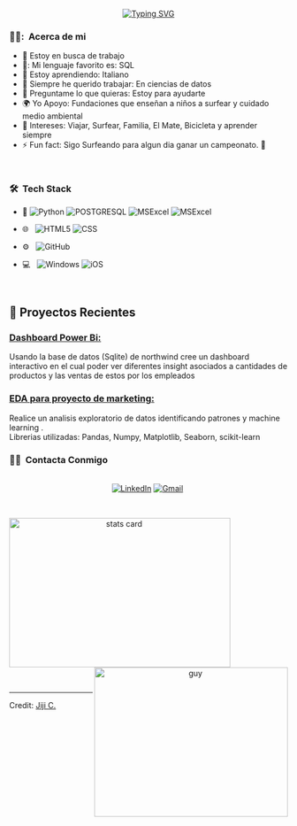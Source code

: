 <p align="center">
<a href="https://git.io/typing-svg"><img src="https://readme-typing-svg.demolab.com?font=Georgia&weight=800&pause=1000&size=33&color=042D5E&width=370&height=100&lines=Hi+%2C+I'm+Franco Ahumada+%F0%9F%91%8B" alt="Typing SVG" /></a>
</p>








<h3> 👨‍💻: &nbsp;Acerca de mi </h3>

- 🔭 Estoy en busca de trabajo
- 💠: Mi lenguaje favorito es: SQL
- 🌱 Estoy aprendiendo: Italiano 
- 👯 Siempre he querido trabajar: En ciencias de datos 
- 💬 Preguntame lo que quieras: Estoy para ayudarte
- 🌍 Yo Apoyo: Fundaciones que enseñan a niños a surfear y cuidado medio ambiental
- 💜 Intereses: Viajar, Surfear, Familia, El Mate, Bicicleta y aprender siempre
- ⚡ Fun fact: Sigo Surfeando para algun dia ganar un campeonato. 🖖

<br/>

<h3> 🛠 &nbsp;Tech Stack</h3>

- :space_invader:
  ![Python](https://img.shields.io/badge/Python-14354C?style=for-the-badge&logo=python&logoColor=white)
  ![POSTGRESQL](https://img.shields.io/badge/SQLite-07405E?style=for-the-badge&logo=sqlite&logoColor=white)
  ![MSExcel](https://img.shields.io/badge/Microsoft_SQL_Server-CC2927?style=for-the-badge&logo=microsoft-sql-server&logoColor=white)
  ![MSExcel](https://img.shields.io/badge/jQuery-0769AD?style=for-the-badge&logo=jquery&logoColor=white)
  
- 🌐 &nbsp;
  ![HTML5](https://img.shields.io/badge/Datacamp-05192D?style=for-the-badge&logo=datacamp&logoColor=65FF8F)
  ![CSS](https://img.shields.io/badge/Udemy-EC5252?style=for-the-badge&logo=Udemy&logoColor=white)
  
- ⚙️ &nbsp;
  ![GitHub](https://img.shields.io/badge/GitHub-100000?style=for-the-badge&logo=github&logoColor=white)

- 💻 &nbsp;
  ![Windows](https://img.shields.io/badge/Windows-0078D6?style=for-the-badge&logo=windows&logoColor=white)
  ![iOS](https://img.shields.io/badge/iOS-000000?style=for-the-badge&logo=ios&logoColor=white)


<br/>

<p>

## 📝 Proyectos Recientes
### [ Dashboard Power Bi: ](https://github.com/DataOnATangent/Representative_Profiles_Machine_Learning_Project)<br>
Usando la base de datos (Sqlite) de northwind cree un dashboard interactivo en el cual poder ver diferentes insight asociados a cantidades de productos y las ventas de estos por los empleados

### [EDA para proyecto de marketing: ](https://github.com/DataOnATangent/Yelp_API_ETL_Project)<br>
Realice un analisis exploratorio de datos identificando patrones y machine learning .<br>
Librerias utilizadas: Pandas, Numpy, Matplotlib, Seaborn, scikit-learn

</p>


<h3> 🤝🏻 &nbsp;Contacta Conmigo </h3> 

<p align="center">
<br>
<a href="https://www.linkedin.com/in/franco-ahumada-sepulveda-77153416b/" target="_blank"><img src="https://img.shields.io/badge/linkedin-%230077B5.svg?&style=for-the-badge&logo=linkedin&logoColor=white" alt="LinkedIn" /></a>
<a href="mailto:francodomino2017@gmail.com?subject=Hola%20Jiji"><img src="https://img.shields.io/badge/gmail-%23D14836.svg?&style=for-the-badge&logo=gmail&logoColor=white" alt="Gmail"/></a>&nbsp;
<!--<a href="https://kkvanonymous.github.io/"><img alt="Website" src="https://img.shields.io/website?style=for-the-badge&up_message=portfolio&url=https%3A%2F%2Fkkvanonymous.github.io%2F"></a>-->
</p>



<br/> 
<p>

<a align= "center" href="https://github.com/dataonatangent">
  <img alt= "stats card" height="270px" width="400" src="https://github-readme-stats.vercel.app/api?username=dataonatangent&theme=cobalt&show_icons=true&count_private=true" />
  <img align="right" height="270px" alt="guy" width="350" src="https://i.pinimg.com/originals/e4/26/70/e426702edf874b181aced1e2fa5c6cde.gif" /> </a>

</p>
<br/>



-----
Credit: [Jiji C.](https://github.com/DataOnATangent)

